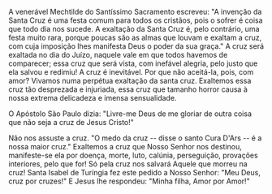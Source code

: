 A venerável Mechtilde do Santíssimo Sacramento escreveu: "A invenção da Santa Cruz é uma festa comum para todos os cristãos, pois o sofrer é coisa que todo dia nos sucede. A exaltação da Santa Cruz é, pelo contrário, uma festa muito rara, porque poucas são as almas que louvam e exaltam a cruz, com cuja imposição lhes manifesta Deus o poder da sua graça." A cruz será exaltada no dia do Juízo, naquele vale em que todos havemos de comparecer; essa cruz que será vista, com inefável alegria, pelo justo que ela salvou e redimiu! A cruz é inevitável. Por que não aceitá-la, pois, com amor? Vivamos numa perpétua exaltação da santa cruz. Exaltemos essa cruz tão desprezada e injuriada, essa cruz que tamanho horror causa à nossa extrema delicadeza e imensa sensualidade.

O Apóstolo São Paulo dizia: "Livre-me Deus de me gloriar de outra coisa que não seja a cruz de Jesus Cristo!"

Não nos assuste a cruz. "O medo da cruz -- disse o santo Cura D'Ars -- é a nossa maior cruz." Exaltemos a cruz que Nosso Senhor nos destinou, manifeste-se ela por doença, morte, luto, calúnia, perseguição, provações interiores, pelo que for! Só pela cruz nos salvará Aquele que morreu na cruz! Santa Isabel de Turíngia fez este pedido a Nosso Senhor: "Meu Deus, cruz por cruzes!" E Jesus lhe respondeu: "Minha filha, Amor por Amor!"